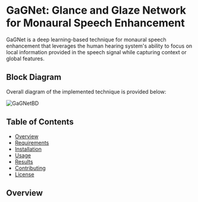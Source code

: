 # GaGNet: Glance and Glaze Network for Monaural Speech Enhancement

GaGNet is a deep learning-based technique for monaural speech enhancement that leverages the human hearing system's ability to focus on local information provided in the speech signal while capturing context or global features.

## Block Diagram
Overall diagram of the implemented technique is provided below: 

![GaGNetBD](https://github.com/mohammadr8za/Glance-and-Glaze-s-README/assets/72736177/6d2053f6-8425-48c4-bb2b-34d7810a426a)

## Table of Contents
- [Overview](#Overview)
- [Requirements](#requirements)
- [Installation](#installation)
- [Usage](#usage)
- [Results](#results)
- [Contributing](#contributing)
- [License](#license)

## Overview
